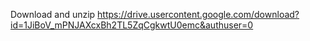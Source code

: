 Download and unzip https://drive.usercontent.google.com/download?id=1JiBoV_mPNJAXcxBh2TL5ZqCgkwtU0emc&authuser=0